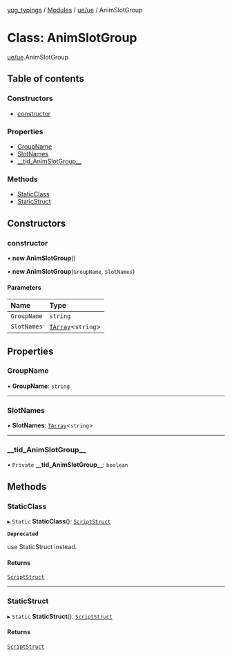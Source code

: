 [yug_typings](../README.md) / [Modules](../modules.md) / [ue/ue](../modules/ue_ue.md) / AnimSlotGroup

# Class: AnimSlotGroup

[ue/ue](../modules/ue_ue.md).AnimSlotGroup

## Table of contents

### Constructors

- [constructor](ue_ue.AnimSlotGroup.md#constructor)

### Properties

- [GroupName](ue_ue.AnimSlotGroup.md#groupname)
- [SlotNames](ue_ue.AnimSlotGroup.md#slotnames)
- [\_\_tid\_AnimSlotGroup\_\_](ue_ue.AnimSlotGroup.md#__tid_animslotgroup__)

### Methods

- [StaticClass](ue_ue.AnimSlotGroup.md#staticclass)
- [StaticStruct](ue_ue.AnimSlotGroup.md#staticstruct)

## Constructors

### constructor

• **new AnimSlotGroup**()

• **new AnimSlotGroup**(`GroupName`, `SlotNames`)

#### Parameters

| Name | Type |
| :------ | :------ |
| `GroupName` | `string` |
| `SlotNames` | [`TArray`](../interfaces/ue_puerts.TArray.md)<`string`\> |

## Properties

### GroupName

• **GroupName**: `string`

___

### SlotNames

• **SlotNames**: [`TArray`](../interfaces/ue_puerts.TArray.md)<`string`\>

___

### \_\_tid\_AnimSlotGroup\_\_

• `Private` **\_\_tid\_AnimSlotGroup\_\_**: `boolean`

## Methods

### StaticClass

▸ `Static` **StaticClass**(): [`ScriptStruct`](ue_ue.ScriptStruct.md)

**`Deprecated`**

use StaticStruct instead.

#### Returns

[`ScriptStruct`](ue_ue.ScriptStruct.md)

___

### StaticStruct

▸ `Static` **StaticStruct**(): [`ScriptStruct`](ue_ue.ScriptStruct.md)

#### Returns

[`ScriptStruct`](ue_ue.ScriptStruct.md)
